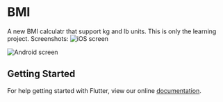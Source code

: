 # BMI

A new BMI calculatr that support kg and lb units. This is only the learning project. 
Screenshots: 
![iOS screen](https://github.com/liemvo/Flutter_bmi/blob/master/iOS_screen.png)

![Android screen](https://github.com/liemvo/Flutter_bmi/blob/master/Android_screen.png)

## Getting Started

For help getting started with Flutter, view our online
[documentation](https://flutter.io/).
